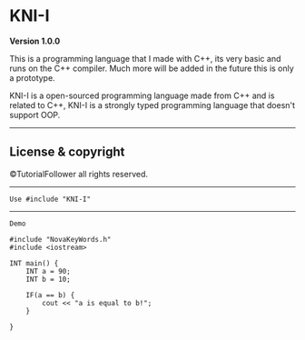 # KNI-I

**Version 1.0.0**

This is a programming language that I made with C++, its very basic and runs on the C++ compiler. 
Much more will be added in the future this is only a prototype.

KNI-I is a open-sourced programming language made from C++ and is related to C++, KNI-I is a strongly typed programming language that doesn't support OOP.

---

## License & copyright

©TutorialFollower all rights reserved.

---

```
Use #include "KNI-I"

```

---

```
Demo 

#include "NovaKeyWords.h"
#include <iostream>

INT main() {
	INT a = 90;
	INT b = 10;

	IF(a == b) {
		cout << "a is equal to b!";
	}

}

```
